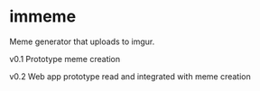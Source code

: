 immeme
======
Meme generator that uploads to imgur.

v0.1 Prototype meme creation

v0.2 Web app prototype read and integrated with meme creation
